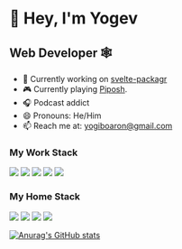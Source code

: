 # 👋 Hey, I'm Yogev

## Web Developer 🕸️

- 🔭 Currently working on [svelte-packagr](https://github.com/YogliB/svelte-packagr)
- 🎮 Currently playing [Piposh](https://store.steampowered.com/app/1092950/Piposh/).
- 🎧 Podcast addict
- 😄 Pronouns: He/Him
- 📫 Reach me at:  [yogiboaron@gmail.com](mailto:yogiboaron@gmail.com)


### My Work Stack

[![](https://img.shields.io/badge/-Angular-DD0031?logo=angular&logoColor=fff)](https://angular.io)
[![](https://img.shields.io/badge/-Sass-CC6699?logo=sass&logoColor=fff)](https://sass-lang.com/)
[![](https://img.shields.io/badge/-TailwindCSS-38B2AC?logo=tailwind-css&logoColor=fff)](https://tailwindcss.com)
[![](https://img.shields.io/badge/-.NET-5C2D91)](https://docs.microsoft.com/en-us/dotnet/framework/get-started/overview)
[![](https://img.shields.io/badge/-MSSQL-CC2927?logo=microsoft-sql-server&logoColor=fff)](https://www.microsoft.com/en-us/sql-server)


### My Home Stack

[![](https://img.shields.io/badge/-Sevlte-FF3E00?logo=svelte&logoColor=fff)](https://svelte.dev)
[![](https://img.shields.io/badge/-TailwindCSS-38B2AC?logo=tailwind-css&logoColor=fff)](https://tailwindcss.com)
[![](https://img.shields.io/badge/-TypeScript-3178C6?logo=typescript&logoColor=fff)](https://typescriptlang.org)
[![](https://img.shields.io/badge/-Sass-CC6699?logo=sass&logoColor=fff)](https://sass-lang.com/)

[![Anurag's GitHub stats](https://github-readme-stats.vercel.app/api?username=YogliB&show_icons=true)](https://github.com/anuraghazra/github-readme-stats)
